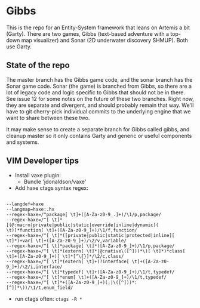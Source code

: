 Gibbs
=====

This is the repo for an Entity-System framework that leans on Artemis a bit (Garty). There are two games,
Gibbs (text-based adventure with a top-down map visualizer) and Sonar (2D underwater discovery SHMUP). Both
use Garty.

## State of the repo

The master branch has the Gibbs game code, and the sonar branch has the Sonar game code. Sonar (the game) is branched
from Gibbs, so there are a lot of legacy code and logic specific to Gibbs that should not be in there. See issue 12 for some notes on
the future of these two branches. Right now, they are separate and divergent, and should probably remain that
way. We'll have to git cherry-pick individual commits to the underlying engine that we want to share between
these two.

It may make sense to create a separate branch for Gibbs called gibbs, and cleanup master so it only contains
Garty and generic or useful components and systems.

## VIM Developer tips

* Install vaxe plugin:
  * Bundle 'jdonaldson/vaxe'
* Add haxe ctags syntax regex:
<pre><code>
--langdef=haxe
--langmap=haxe:.hx
--regex-haxe=/^package[ \t]+([A-Za-z0-9_.]+)/\1/p,package/
--regex-haxe=/^[ \t]*[(@:macro|private|public|static|override|inline|dynamic)( \t)]*function[ \t]+([A-Za-z0-9_]+)/\1/f,function/
--regex-haxe=/^[ \t]*([private|public|static|protected|inline][ \t]*)+var[ \t]+([A-Za-z0-9_]+)/\2/v,variable/ 
--regex-haxe=/^[ \t]*package[ \t]*([A-Za-z0-9_]+)/\1/p,package/
--regex-haxe=/^[ \t]*(extern[ \t]*|@:native\([^]))*\)[ \t]*)*class[ \t]+([A-Za-z0-9_]+)[ \t]*[^\{}]*/\2/c,class/
--regex-haxe=/^[ \t]*(extern[ \t]+)?interface[ \t]+([A-Za-z0-9_]+)/\2/i,interface/
--regex-haxe=/^[ \t]*typedef[ \t]+([A-Za-z0-9_]+)/\1/t,typedef/
--regex-haxe=/^[ \t]*enum[ \t]+([A-Za-z0-9_]+)/\1/t,typedef/
--regex-haxe=/^[ \t]*+([A-Za-z0-9_]+)(;|\([^]))*:[^]]*\))/\1/t,enum_field/
</code></pre>
  * run ctags often: `ctags -R *`

